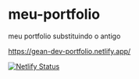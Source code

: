 # meu-portfolio
 meu portfolio substituindo o antigo

 https://gean-dev-portfolio.netlify.app/

[![Netlify Status](https://api.netlify.com/api/v1/badges/6edc39e6-e993-483d-9eb7-6d39704dcc11/deploy-status)](https://app.netlify.com/sites/gean-dev-portifolio/deploys)